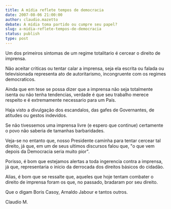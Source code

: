 ```yaml
---
title: A mídia reflete tempos de democracia
date: 2007-08-06 21:00:00
author: claudio.mazetto
debate: A mídia toma partido ou cumpre seu papel?
slug: a-midia-reflete-tempos-de-democracia
status: publish 
type: post
---
```


Um dos primeiros sintomas de um regime totalitario é cercear o direito de imprensa.  

Não aceitar criticas ou tentar calar a imprensa, seja ela escrita ou falada ou televisionada representa ato de autoritarismo, incongruente com os regimes democraticos.  

Ainda que em tese se possa dizer que a imprensa não seja totalmente isenta ou não tenha tendencias, verdade é que seu trabalho merece respeito e é extremamente necessario para um País.  

Haja visto a divulgação dos escandalos, das gafes de Governantes, de atitudes ou gestos indevidos.  

Se não tivessemos uma imprensa livre (e espero que continue) certamente o povo não saberia de tamanhas barbaridades.  

Veja-se no entanto que, nosso Presidente caminha para tentar cercear tal direito, já que, em um de seus ultimos discursos falou que, "o que vem depois da Democracia seria muito pior".  

Porisso, é bom que estejamos alertas a toda ingerencia contra a imprensa, já que, representaria o inicio da derrocada dos direitos básicos do cidadão.  

Alias, é bom que se ressalte que, aqueles que hoje tentam combater o direito de imprensa foram os que, no passado, bradaram por seu direito.  

Que o digam Boris Casoy, Arnaldo Jabour e tantos outros.  

Claudio M.
